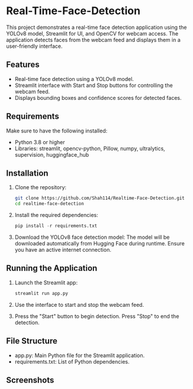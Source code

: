 # Real-Time-Face-Detection
This project demonstrates a real-time face detection application using the YOLOv8 model, Streamlit for UI, and OpenCV for webcam access. The application detects faces from the webcam feed and displays them in a user-friendly interface.

## Features
* Real-time face detection using a YOLOv8 model.
* Streamlit interface with Start and Stop buttons for controlling the webcam feed.
* Displays bounding boxes and confidence scores for detected faces.

## Requirements
Make sure to have the following installed: </br>
* Python 3.8 or higher
* Libraries: streamlit, opencv-python, Pillow, numpy, ultralytics, supervision, huggingface_hub

## Installation
1. Clone the repository:
   ```bash
   git clone https://github.com/Shah114/Realtime-Face-Detection.git
   cd realtime-face-detection
   ```

2. Install the required dependencies:
   ```python
   pip install -r requirements.txt
   ```

3. Download the YOLOv8 face detection model:
The model will be downloaded automatically from Hugging Face during runtime. Ensure you have an active internet connection.

## Running the Application
1. Launch the Streamlit app:
   ```python
   streamlit run app.py
   ```

2. Use the interface to start and stop the webcam feed.

3. Press the "Start" button to begin detection. Press "Stop" to end the detection.

## File Structure
* app.py: Main Python file for the Streamlit application.
* requirements.txt: List of Python dependencies.

## Screenshots
